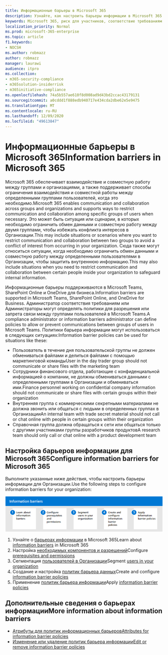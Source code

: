 ```yaml
---
title: Информационные барьеры в Microsoft 365
description: Узнайте, как настроить барьеры информации в Microsoft 365.
keywords: Microsoft 365, риск для участников, соответствие требованиям
localization_priority: Normal
ms.prod: microsoft-365-enterprise
ms.topic: article
f1.keywords:
- NOCSH
ms.author: robmazz
author: robmazz
manager: laurawi
audience: itpro
ms.collection:
- m365-security-compliance
- m365solution-insiderrisk
- m365initiative-compliance
ms.openlocfilehash: 74a5b557ae610f8d008ad9d43bd2ccac43179131
ms.sourcegitcommit: a0cddd1f888edb940717e434cda2dbe62e5e9475
ms.translationtype: MT
ms.contentlocale: ru-RU
ms.lasthandoff: 12/09/2020
ms.locfileid: "49613847"
---
```

# <a name="information-barriers-in-microsoft-365"></a><span data-ttu-id="03f0c-104">Информационные барьеры в Microsoft 365</span><span class="sxs-lookup"><span data-stu-id="03f0c-104">Information barriers in Microsoft 365</span></span>

<span data-ttu-id="03f0c-105">Microsoft 365 обеспечивает взаимодействие и совместную работу между группами и организациями, а также поддерживает способы ограничения взаимодействия и совместной работы между определенными группами пользователей, когда это необходимо.</span><span class="sxs-lookup"><span data-stu-id="03f0c-105">Microsoft 365 enables communication and collaboration across groups and organizations and supports ways to restrict communication and collaboration among specific groups of users when necessary.</span></span> <span data-ttu-id="03f0c-106">Это может быть ситуация или сценарии, в которых необходимо ограничить обмен данными и совместную работу между двумя группами, чтобы избежать конфликта интересов в Организации.</span><span class="sxs-lookup"><span data-stu-id="03f0c-106">This may include situations or scenarios where you want to restrict communication and collaboration between two groups to avoid a conflict of interest from occurring in your organization.</span></span> <span data-ttu-id="03f0c-107">Сюда также могут относиться ситуации, когда необходимо ограничить обмен данными и совместную работу между определенными пользователями в Организации, чтобы защитить внутреннюю информацию.</span><span class="sxs-lookup"><span data-stu-id="03f0c-107">This may also include situations when you need to restrict communication and collaboration between certain people inside your organization to safeguard internal information.</span></span>

<span data-ttu-id="03f0c-108">Информационные барьеры поддерживаются в Microsoft Teams, SharePoint Online и OneDrive для бизнеса.</span><span class="sxs-lookup"><span data-stu-id="03f0c-108">Information barriers are supported in Microsoft Teams, SharePoint Online, and OneDrive for Business.</span></span> <span data-ttu-id="03f0c-109">Администратор соответствия требованиям или Администраторы могут определять политики для разрешения или запрета связи между группами пользователей в Microsoft Teams.</span><span class="sxs-lookup"><span data-stu-id="03f0c-109">A compliance administrator or information barriers administrator can define policies to allow or prevent communications between groups of users in Microsoft Teams.</span></span> <span data-ttu-id="03f0c-110">Политики барьера информации могут использоваться в следующих ситуациях:</span><span class="sxs-lookup"><span data-stu-id="03f0c-110">Information barrier policies can be used for situations like these:</span></span>

- <span data-ttu-id="03f0c-111">Пользователь в течение дня пользовательской группы не должен обмениваться файлами и делиться файлами с помощью маркетинговой команды</span><span class="sxs-lookup"><span data-stu-id="03f0c-111">User in the day trader group should not communicate or share files with the marketing team</span></span>
- <span data-ttu-id="03f0c-112">Сотрудники финансового отдела, работающие с конфиденциальной информацией о компании, не должны обмениваться данными с определенными группами в Организации и обмениваться ими.</span><span class="sxs-lookup"><span data-stu-id="03f0c-112">Finance personnel working on confidential company information should not communicate or share files with certain groups within their organization</span></span>
- <span data-ttu-id="03f0c-113">Внутренняя группа с коммерческими секретными материалами не должна звонить или общаться с людьми в определенных группах в Организации</span><span class="sxs-lookup"><span data-stu-id="03f0c-113">An internal team with trade secret material should not call or chat online with people in certain groups within their organization</span></span>
- <span data-ttu-id="03f0c-114">Справочная группа должна обращаться к сети или общаться только с другими участниками группы разработчиков продуктов</span><span class="sxs-lookup"><span data-stu-id="03f0c-114">A research team should only call or chat online with a product development team</span></span>

## <a name="configure-information-barriers-for-microsoft-365"></a><span data-ttu-id="03f0c-115">Настройка барьеров информации для Microsoft 365</span><span class="sxs-lookup"><span data-stu-id="03f0c-115">Configure information barriers for Microsoft 365</span></span>

<span data-ttu-id="03f0c-116">Выполните указанные ниже действия, чтобы настроить барьеры информации для Организации.</span><span class="sxs-lookup"><span data-stu-id="03f0c-116">Use the following steps to configure information barriers for your organization:</span></span>

![Действия по информационным решениям для оценки рисков](../media/ir-solution-ib-steps.png)

1. <span data-ttu-id="03f0c-118">Узнайте о [барьерах информации](information-barriers.md) в Microsoft 365</span><span class="sxs-lookup"><span data-stu-id="03f0c-118">Learn about [information barriers](information-barriers.md) in Microsoft 365</span></span>
2. <span data-ttu-id="03f0c-119">Настройка [необходимых компонентов и разрешений](information-barriers-policies.md#prerequisites)</span><span class="sxs-lookup"><span data-stu-id="03f0c-119">Configure [prerequisites and permissions](information-barriers-policies.md#prerequisites)</span></span>
3. <span data-ttu-id="03f0c-120">Сегментация [пользователей в Организации](information-barriers-policies.md#part-1-segment-users)</span><span class="sxs-lookup"><span data-stu-id="03f0c-120">Segment [users in your organization](information-barriers-policies.md#part-1-segment-users)</span></span>
4. <span data-ttu-id="03f0c-121">Создание и настройка [политик барьера данных](information-barriers-policies.md#part-2-define-information-barrier-policies)</span><span class="sxs-lookup"><span data-stu-id="03f0c-121">Create and configure [information barrier policies](information-barriers-policies.md#part-2-define-information-barrier-policies)</span></span>
5. <span data-ttu-id="03f0c-122">Применение [политик барьера информации](information-barriers-policies.md#part-3-apply-information-barrier-policies)</span><span class="sxs-lookup"><span data-stu-id="03f0c-122">Apply [information barrier policies](information-barriers-policies.md#part-3-apply-information-barrier-policies)</span></span>

## <a name="more-information-about-information-barriers"></a><span data-ttu-id="03f0c-123">Дополнительные сведения о барьерах информации</span><span class="sxs-lookup"><span data-stu-id="03f0c-123">More information about information barriers</span></span>

- [<span data-ttu-id="03f0c-124">Атрибуты для политик информационных барьеров</span><span class="sxs-lookup"><span data-stu-id="03f0c-124">Attributes for information barrier policies</span></span>](information-barriers-attributes.md)
- [<span data-ttu-id="03f0c-125">Изменение или удаление политик барьера информации</span><span class="sxs-lookup"><span data-stu-id="03f0c-125">Edit or remove information barrier policies</span></span>](information-barriers-edit-segments-policies.md)
